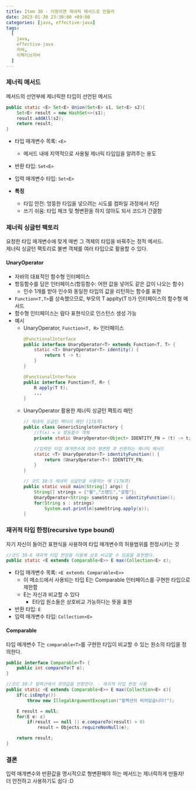 ```yaml
---
title: Item 30 - 이왕이면 제네릭 메서드로 만들라
date: 2023-01-30 23:30:00 +09:00
categories: [java, effective-java]
tags:
  [
    java, 
    effective-java
    자바, 
    이펙티브자바
  ]
---
```



### 제너릭 메서드
메서드의 선언부에 제너릭한 타입이 선언된 메서드
```java
public static <E> Set<E> Union(Set<E> s1, Set<E> s2){
    Set<E> result = new HashSet<>(s1);
    result.addAll(s2);
    return result;
}
```
- 타입 매개변수 목록: `<E>`
  - 메서드 내에 지역적으로 사용될 제너릭 타입임을 알려주는 용도
- 반환 타입: `Set<E>`
- 입력 매개변수 타입: `Set<E>`

- **특징**
  - 타입 안전: 엉뚱한 타입을 넣으려는 시도를 컴파일 과정에서 차단
  - 쓰기 쉬움: 타입 체크 및 형변환을 하지 않아도 되서 코드가 간결함

### 제너릭 싱글턴 팩토리
요청한 타입 매개변수에 맞게 매번 그 객체의 타입을 바꿔주는 정적 메서드.  
제너릭 싱글턴 팩토리로 불변 객체를 여러 타입으로 활용할 수 있다.
#### UnaryOperator
- 자바의 대표적인 함수형 인터페이스
- 항등함수를 담은 인터페이스(항등함수: 어떤 값을 넣어도 같은 값이 나오는 함수)  
    - 인수 1개를 받아 인수와 동일한 타입의 값을 리턴하는 함수를 표현
- `Function<T,T>`를 상속했으므로, 부모의 T applty(T t)가 인터페이스의 함수형 메서드
- 함수형 인터페이스는 람다 표현식으로 인스턴스 생성 가능
- 예시
  - UnaryOperator, `Function<T, R>` 인터페이스
    ```java
    @FunctionalInterface
    public interface UnaryOperator<T> extends Function<T, T> {
        static <T> UnaryOperator<T> identity() {
            return t -> t;
        }
    }

    @FunctionalInterface
    public interface Function<T, R> {
        R apply(T t);
        ...
    }
    ```
  - UnaryOperator 활용한 제너릭 싱글턴 팩토리 패턴
    ```java
    // 제네릭 싱글턴 팩터리 패턴 (178쪽)
    public class GenericSingletonFactory {
        //f(x) = x 항등함수 객체
        private static UnaryOperator<Object> IDENTITY_FN = (t) -> t;

        //입력된 타입 매개변수에 따라 형변환 후 반환하는 제너릭 메서드
        static <T> UnaryOperator<T> identityFunction() {
            return (UnaryOperator<T>) IDENTITY_FN;
        }
    }

    // 코드 30-5 제네릭 싱글턴을 사용하는 예 (178쪽)
    public static void main(String[] args) {
        String[] strings = {"물","스탠드","살찜"};
        UnaryOperator<String> sameString = identityFunction();
        for(String s : strings)
            System.out.println(sameString.apply(s));
    }
    ```

### 재귀적 타입 한정(recursive type bound)
자기 자신이 들어간 표현식을 사용하여 타입 매개변수의 허용범위를 한정시키는 것
```java
//코드 30-6 재귀적 타입 한정을 이용해 상호 비교할 수 있음을 표현했다.
public static <E extends Comparable<E>> E max(Collection<E> c);
```
- 타입 매개변수 목록: `<E extends Comparable<E>>`
  - 이 메소드에서 사용되는 타입 E는 Comparable 인터페이스를 구현한 타입으로 제한함
  - E는 자신과 비교할 수 있다
    - E타입 원소들은 상호비교 가능하다는 뜻을 표현
- 반환 타입: `E`
- 입력 매개변수 타입: `Collection<E>`

#### Comparable
타입 매개변수 T는 `comparable<T>`를 구현한 타입이 비교할 수 있는 원소의 타입을 정의한다.
```java
public interface Comparable<T> {
    public int compareTo(T o);
}

//코드 30-7 컬렉션에서 최댓값을 반환한다. - 재귀적 타입 한정 사용
public static <E extends Comparable<E>> E max(Collection<E> c){
    if(c.isEmpty())
        throw new IllegalArgumentException("컬렉션이 비어있습니다!");

    E result = null;
    for(E e: c)
        if(result == null || e.compareTo(result) > 0)
            result = Objects.requireNonNull(e);

    return result;
}
```
### 결론
입력 매개변수와 반환값을 명시적으로 형변환해야 하는 메서드는 제너릭하게 만들자!  
더 안전하고 사용하기도 쉽다 :D
